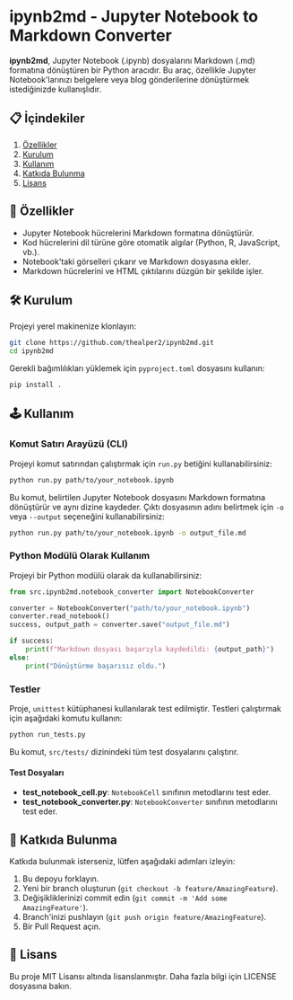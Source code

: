 # ipynb2md - Jupyter Notebook to Markdown Converter

**ipynb2md**, Jupyter Notebook (.ipynb) dosyalarını Markdown (.md) formatına dönüştüren bir Python aracıdır. Bu araç, özellikle Jupyter Notebook'larınızı belgelere veya blog gönderilerine dönüştürmek istediğinizde kullanışlıdır.

## :clipboard: İçindekiler

1. [Özellikler](https://github.com/thealper2/ipynb2md/tree/main?tab=readme-ov-file#%C3%B6zellikler)
2. [Kurulum](https://github.com/thealper2/ipynb2md/tree/main?tab=readme-ov-file#kurulum)
3. [Kullanım](https://github.com/thealper2/ipynb2md/tree/main?tab=readme-ov-file#kullan%C4%B1m)
4. [Katkıda Bulunma](https://github.com/thealper2/ipynb2md/tree/main?tab=readme-ov-file#katk%C4%B1da-bulunma)
5. [Lisans](https://github.com/thealper2/ipynb2md/tree/main?tab=readme-ov-file#lisans)

## :dart: Özellikler

- Jupyter Notebook hücrelerini Markdown formatına dönüştürür.
- Kod hücrelerini dil türüne göre otomatik algılar (Python, R, JavaScript, vb.).
- Notebook'taki görselleri çıkarır ve Markdown dosyasına ekler.
- Markdown hücrelerini ve HTML çıktılarını düzgün bir şekilde işler.

## :hammer_and_wrench: Kurulum

Projeyi yerel makinenize klonlayın:

```bash
git clone https://github.com/thealper2/ipynb2md.git
cd ipynb2md
```

Gerekli bağımlılıkları yüklemek için `pyproject.toml` dosyasını kullanın:

```bash
pip install .
```

## :joystick: Kullanım

### Komut Satırı Arayüzü (CLI)

Projeyi komut satırından çalıştırmak için `run.py` betiğini kullanabilirsiniz:

```bash
python run.py path/to/your_notebook.ipynb
```

Bu komut, belirtilen Jupyter Notebook dosyasını Markdown formatına dönüştürür ve aynı dizine kaydeder. Çıktı dosyasının adını belirtmek için `-o` veya `--output` seçeneğini kullanabilirsiniz:

```bash
python run.py path/to/your_notebook.ipynb -o output_file.md
```

### Python Modülü Olarak Kullanım

Projeyi bir Python modülü olarak da kullanabilirsiniz:

```python
from src.ipynb2md.notebook_converter import NotebookConverter

converter = NotebookConverter("path/to/your_notebook.ipynb")
converter.read_notebook()
success, output_path = converter.save("output_file.md")

if success:
    print(f"Markdown dosyası başarıyla kaydedildi: {output_path}")
else:
    print("Dönüştürme başarısız oldu.")
```

### Testler

Proje, `unittest` kütüphanesi kullanılarak test edilmiştir. Testleri çalıştırmak için aşağıdaki komutu kullanın:

```bash
python run_tests.py
```

Bu komut, `src/tests/` dizinindeki tüm test dosyalarını çalıştırır.

#### Test Dosyaları

- **test_notebook_cell.py**: `NotebookCell` sınıfının metodlarını test eder.
- **test_notebook_converter.py**: `NotebookConverter` sınıfının metodlarını test eder.

## :handshake: Katkıda Bulunma

Katkıda bulunmak isterseniz, lütfen aşağıdaki adımları izleyin:

1. Bu depoyu forklayın.
2. Yeni bir branch oluşturun (`git checkout -b feature/AmazingFeature`).
3. Değişikliklerinizi commit edin (`git commit -m 'Add some AmazingFeature'`).
4. Branch'inizi pushlayın (`git push origin feature/AmazingFeature`).
5. Bir Pull Request açın.

## :scroll: Lisans

Bu proje MIT Lisansı altında lisanslanmıştır. Daha fazla bilgi için LICENSE dosyasına bakın.
